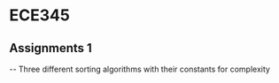 # ECE345
## Assignments 1
-- Three different sorting algorithms with their constants for complexity
